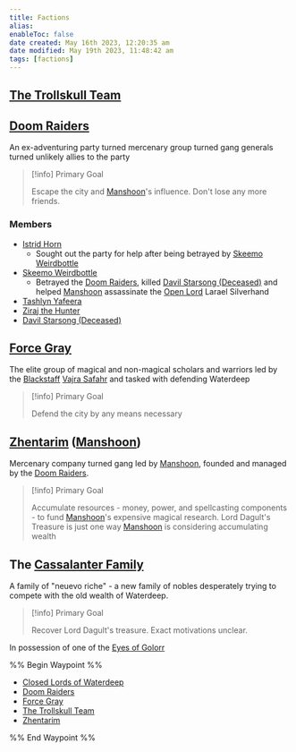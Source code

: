 ```yaml
---
title: Factions
alias: 
enableToc: false
date created: May 16th 2023, 12:20:35 am
date modified: May 19th 2023, 11:48:42 am
tags: [factions]
---
```

## [The Trollskull Team](Factions/The%20Trollskull%20Team.md)

## [Doom Raiders](Factions/Doom%20Raiders.md)
An ex-adventuring party turned mercenary group turned gang generals turned unlikely allies to the party
> [!info] Primary Goal
>
> Escape the city and [Manshoon](NPCs/Manshoon.md)'s influence. Don't lose any more friends.
### Members
- [Istrid Horn](NPCs/Istrid%20Horn.md)
	- Sought out the party for help after being betrayed by [Skeemo Weirdbottle](NPCs/Skeemo%20Weirdbottle.md)
- [Skeemo Weirdbottle](NPCs/Skeemo%20Weirdbottle.md)
	- Betrayed the [Doom Raiders](Factions/Doom%20Raiders.md), killed [Davil Starsong (Deceased)](../NPCs/Davil%20Starsong%20(Deceased).md) and helped [Manshoon](NPCs/Manshoon.md) assassinate the [Open Lord](Factions/Closed%20Lords%20of%20Waterdeep.md) Larael Silverhand
- [Tashlyn Yafeera](NPCs/Tashlyn%20Yafeera.md)
- [Ziraj the Hunter](NPCs/Ziraj%20the%20Hunter.md)
- [Davil Starsong (Deceased)](../NPCs/Davil%20Starsong%20(Deceased).md)

## [Force Gray](Factions/Force%20Gray.md)
The elite group of magical and non-magical scholars and warriors led by the [Blackstaff](Items%20of%20Note/Blackstaff.md) [Vajra Safahr](NPCs/Vajra%20Safahr.md) and tasked with defending Waterdeep
> [!info] Primary Goal
>
> Defend the city by any means necessary

## [Zhentarim](Factions/Zhentarim.md) ([Manshoon](NPCs/Manshoon.md))
Mercenary company turned gang led by [Manshoon](NPCs/Manshoon.md), founded and managed by the [Doom Raiders](Factions/Doom%20Raiders.md).
> [!info] Primary Goal
>
> Accumulate resources - money, power, and spellcasting components - to fund [Manshoon](NPCs/Manshoon.md)'s expensive magical research. Lord Dagult's Treasure is just one way [Manshoon](NPCs/Manshoon.md) is considering accumulating wealth

## The [Cassalanter Family](NPCs/Cassalanter%20Family.md)
A family of "neuevo riche" - a new family of nobles desperately trying to compete with the old wealth of Waterdeep.
> [!info] Primary Goal
>
> Recover Lord Dagult's treasure. Exact motivations unclear.

In possession of one of the [Eyes of Golorr](Items%20of%20Note/Stone%20of%20Golorr.md)

%% Begin Waypoint %%
- [Closed Lords of Waterdeep](Factions/Closed%20Lords%20of%20Waterdeep.md)
- [Doom Raiders](Factions/Doom%20Raiders.md)
- [Force Gray](Factions/Force%20Gray.md)
- [The Trollskull Team](Factions/The%20Trollskull%20Team.md)
- [Zhentarim](Factions/Zhentarim.md)

%% End Waypoint %%
